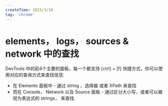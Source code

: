 ```yaml
---
createTime: 2025/3/16
tag: 'chrome'
---
```

# elements， logs， sources & network 中的查找

DevTools 中的前4个主要的面板，每一个都支持 [ctrl] + [f] 快捷方式，你可以使用对应的查询方式来查找信息:

* 在 Elements 面板中 - 通过 string ，选择器 或者 XPath 来查找
* 而在 Console， Network 以及 Source 面板 - 通过区分大小写，或者可以被视为表达式的 strings， 来查找

